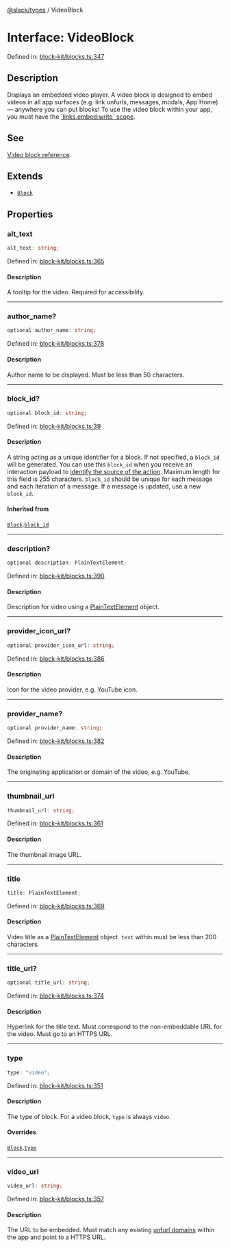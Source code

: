 [@slack/types](../index.md) / VideoBlock

# Interface: VideoBlock

Defined in: [block-kit/blocks.ts:347](https://github.com/slackapi/node-slack-sdk/blob/main/packages/types/src/block-kit/blocks.ts#L347)

## Description

Displays an embedded video player. A video block is designed to embed videos in all app surfaces (e.g.
link unfurls, messages, modals, App Home) — anywhere you can put blocks! To use the video block within your app, you
must have the [\`links.embed:write\` scope](https://docs.slack.dev/reference/scopes/links.embed.write).

## See

[Video block reference](https://docs.slack.dev/reference/block-kit/blocks/video-block).

## Extends

- [`Block`](Block.md)

## Properties

### alt\_text

```ts
alt_text: string;
```

Defined in: [block-kit/blocks.ts:365](https://github.com/slackapi/node-slack-sdk/blob/main/packages/types/src/block-kit/blocks.ts#L365)

#### Description

A tooltip for the video. Required for accessibility.

***

### author\_name?

```ts
optional author_name: string;
```

Defined in: [block-kit/blocks.ts:378](https://github.com/slackapi/node-slack-sdk/blob/main/packages/types/src/block-kit/blocks.ts#L378)

#### Description

Author name to be displayed. Must be less than 50 characters.

***

### block\_id?

```ts
optional block_id: string;
```

Defined in: [block-kit/blocks.ts:39](https://github.com/slackapi/node-slack-sdk/blob/main/packages/types/src/block-kit/blocks.ts#L39)

#### Description

A string acting as a unique identifier for a block. If not specified, a `block_id` will be generated.
You can use this `block_id` when you receive an interaction payload to
[identify the source of the action](https://docs.slack.dev/interactivity/handling-user-interaction#payloads).
Maximum length for this field is 255 characters. `block_id` should be unique for each message and each iteration of
a message. If a message is updated, use a new `block_id`.

#### Inherited from

[`Block`](Block.md).[`block_id`](Block.md#block_id)

***

### description?

```ts
optional description: PlainTextElement;
```

Defined in: [block-kit/blocks.ts:390](https://github.com/slackapi/node-slack-sdk/blob/main/packages/types/src/block-kit/blocks.ts#L390)

#### Description

Description for video using a [PlainTextElement](PlainTextElement.md) object.

***

### provider\_icon\_url?

```ts
optional provider_icon_url: string;
```

Defined in: [block-kit/blocks.ts:386](https://github.com/slackapi/node-slack-sdk/blob/main/packages/types/src/block-kit/blocks.ts#L386)

#### Description

Icon for the video provider, e.g. YouTube icon.

***

### provider\_name?

```ts
optional provider_name: string;
```

Defined in: [block-kit/blocks.ts:382](https://github.com/slackapi/node-slack-sdk/blob/main/packages/types/src/block-kit/blocks.ts#L382)

#### Description

The originating application or domain of the video, e.g. YouTube.

***

### thumbnail\_url

```ts
thumbnail_url: string;
```

Defined in: [block-kit/blocks.ts:361](https://github.com/slackapi/node-slack-sdk/blob/main/packages/types/src/block-kit/blocks.ts#L361)

#### Description

The thumbnail image URL.

***

### title

```ts
title: PlainTextElement;
```

Defined in: [block-kit/blocks.ts:369](https://github.com/slackapi/node-slack-sdk/blob/main/packages/types/src/block-kit/blocks.ts#L369)

#### Description

Video title as a [PlainTextElement](PlainTextElement.md) object. `text` within must be less than 200 characters.

***

### title\_url?

```ts
optional title_url: string;
```

Defined in: [block-kit/blocks.ts:374](https://github.com/slackapi/node-slack-sdk/blob/main/packages/types/src/block-kit/blocks.ts#L374)

#### Description

Hyperlink for the title text. Must correspond to the non-embeddable URL for the video.
Must go to an HTTPS URL.

***

### type

```ts
type: "video";
```

Defined in: [block-kit/blocks.ts:351](https://github.com/slackapi/node-slack-sdk/blob/main/packages/types/src/block-kit/blocks.ts#L351)

#### Description

The type of block. For a video block, `type` is always `video`.

#### Overrides

[`Block`](Block.md).[`type`](Block.md#type)

***

### video\_url

```ts
video_url: string;
```

Defined in: [block-kit/blocks.ts:357](https://github.com/slackapi/node-slack-sdk/blob/main/packages/types/src/block-kit/blocks.ts#L357)

#### Description

The URL to be embedded. Must match any existing
[unfurl domains](https://docs.slack.dev/messaging/unfurling-links-in-messages) within the app
and point to a HTTPS URL.
